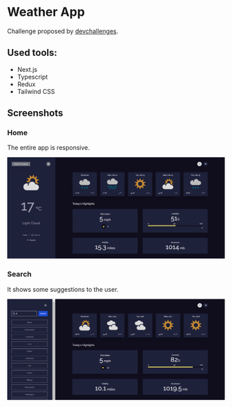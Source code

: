 # Weather App

Challenge proposed by [devchallenges](https://devchallenges.io).

## Used tools:

- Next.js
- Typescript
- Redux
- Tailwind CSS

## Screenshots
### Home
The entire app is responsive.

![Weather App Home](/public/screenshots/home-madrid.png)

### Search
It shows some suggestions to the user.

![Weather App Search Form](/public/screenshots/search-suggestions.png)